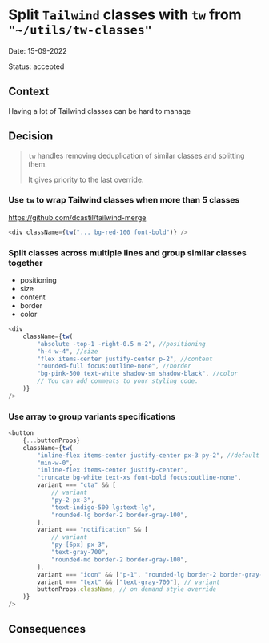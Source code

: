 # Split `Tailwind` classes with `tw` from `"~/utils/tw-classes"`

Date: 15-09-2022

Status: accepted

## Context

Having a lot of Tailwind classes can be hard to manage

## Decision

> `tw` handles removing deduplication of similar classes and splitting them.
>
> It gives priority to the last override.

### Use `tw` to wrap Tailwind classes when more than 5 classes

https://github.com/dcastil/tailwind-merge

```js
<div className={tw("... bg-red-100 font-bold")} />
```

### Split classes across multiple lines and group similar classes together

-   positioning
-   size
-   content
-   border
-   color

```js
<div
    className={tw(
        "absolute -top-1 -right-0.5 m-2", //positioning
        "h-4 w-4", //size
        "flex items-center justify-center p-2", //content
        "rounded-full focus:outline-none", //border
        "bg-pink-500 text-white shadow-sm shadow-black", //color
        // You can add comments to your styling code.
    )}
/>
```

### Use array to group variants specifications

```js
<button
    {...buttonProps}
    className={tw(
        "inline-flex items-center justify-center px-3 py-2", //default style
        "min-w-0",
        "inline-flex items-center justify-center",
        "truncate bg-white text-xs font-bold focus:outline-none",
        variant === "cta" && [
            // variant
            "py-2 px-3",
            "text-indigo-500 lg:text-lg",
            "rounded-lg border-2 border-gray-100",
        ],
        variant === "notification" && [
            // variant
            "py-[6px] px-3",
            "text-gray-700",
            "rounded-md border-2 border-gray-100",
        ],
        variant === "icon" && ["p-1", "rounded-lg border-2 border-gray-100"], // variant
        variant === "text" && ["text-gray-700"], // variant
        buttonProps.className, // on demand style override
    )}
/>
```

## Consequences
